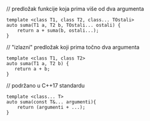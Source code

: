 // predložak funkcije koja prima više od dva argumenta
```
template <class T1, class T2, class... TOstali>
auto suma(T1 a, T2 b, TOstali... ostali) {
    return a + suma(b, ostali...);
}
```
// "izlazni" predložak koji prima točno dva argumenta
```
template <class T1, class T2>
auto suma(T1 a, T2 b) {
   return a + b;
}
```
// podržano u C++17 standardu
```
template <class... T>
auto suma(const T&... argumenti){
    return (argumenti + ...);
}
```

